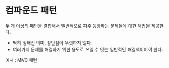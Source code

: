 # 컴파운드 패턴

두 개 이상의 패턴을 결합해서 일반적으로 자주 등장하는 문제들에 대한 해법을 제공한다. 
- 딱히 정해진 의미, 장단점이 뚜렷하지 않다. 
- 여러가지 문제를 해결하기 위한 용도로 쓰일 수 잇는 일반적인 해결책이어야 한다.

예시 : MVC 패턴